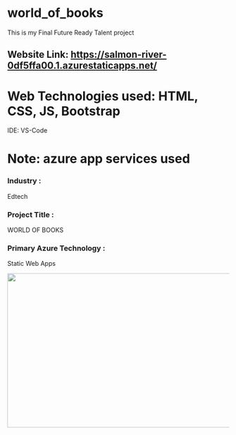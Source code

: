 # world_of_books

This is my Final Future Ready Talent project<br>

## Website Link: https://salmon-river-0df5ffa00.1.azurestaticapps.net/

# Web Technologies used: HTML, CSS, JS, Bootstrap

IDE: VS-Code

# Note: azure app services used

### Industry :
Edtech

### Project Title :
WORLD OF BOOKS

### Primary Azure Technology :
Static Web Apps

<a href="https://futurereadytalent.in/"><p align= "center"><img src="https://github.com/ROHAN0011/Microsoft-Future-Ready-Talent-Internship-Project/blob/5ae1e52f4f4236d8ca92ea9189794835ce087467/FRT.jpeg" width="700" height= "350"></p></a>  
